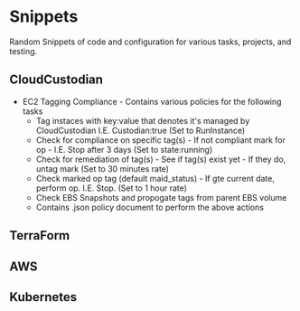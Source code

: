 # Snippets

Random Snippets of code and configuration for various tasks, projects, and testing.


## CloudCustodian
* EC2 Tagging Compliance - Contains various policies for the following tasks
  * Tag instaces with key:value that denotes it's managed by CloudCustodian I.E. Custodian:true (Set to RunInstance)
  * Check for compliance on specific tag(s) - If not compliant mark for op - I.E. Stop after 3 days (Set to state:running)
  * Check for remediation of tag(s) - See if tag(s) exist yet - If they do, untag mark (Set to 30 minutes rate)
  * Check marked op tag (default maid_status) - If gte current date, perform op. I.E. Stop. (Set to 1 hour rate)
  * Check EBS Snapshots and propogate tags from parent EBS volume
  * Contains .json policy document to perform the above actions


## TerraForm



## AWS



## Kubernetes
